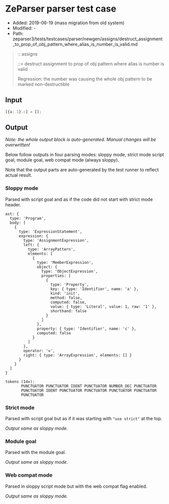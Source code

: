 # ZeParser parser test case

- Added: 2019-06-19 (mass migration from old system)
- Modified: -
- Path: zeparser3/tests/testcases/parser/newgen/assigns/destruct_assignment_to_prop_of_obj_pattern_where_alias_is_number_is_valid.md

> :: assigns
>
> ::> destruct assignment to prop of obj pattern where alias is number is valid
>
> Regression: the number was causing the whole obj pattern to be marked non-destructible

## Input

`````js
[{a: 1}.c] = [];
`````

## Output

_Note: the whole output block is auto-generated. Manual changes will be overwritten!_

Below follow outputs in four parsing modes: sloppy mode, strict mode script goal, module goal, web compat mode (always sloppy).

Note that the output parts are auto-generated by the test runner to reflect actual result.

### Sloppy mode

Parsed with script goal and as if the code did not start with strict mode header.

`````
ast: {
  type: 'Program',
  body: [
    {
      type: 'ExpressionStatement',
      expression: {
        type: 'AssignmentExpression',
        left: {
          type: 'ArrayPattern',
          elements: [
            {
              type: 'MemberExpression',
              object: {
                type: 'ObjectExpression',
                properties: [
                  {
                    type: 'Property',
                    key: { type: 'Identifier', name: 'a' },
                    kind: 'init',
                    method: false,
                    computed: false,
                    value: { type: 'Literal', value: 1, raw: '1' },
                    shorthand: false
                  }
                ]
              },
              property: { type: 'Identifier', name: 'c' },
              computed: false
            }
          ]
        },
        operator: '=',
        right: { type: 'ArrayExpression', elements: [] }
      }
    }
  ]
}

tokens (14x):
       PUNCTUATOR PUNCTUATOR IDENT PUNCTUATOR NUMBER_DEC PUNCTUATOR
       PUNCTUATOR IDENT PUNCTUATOR PUNCTUATOR PUNCTUATOR PUNCTUATOR
       PUNCTUATOR
`````

### Strict mode

Parsed with script goal but as if it was starting with `"use strict"` at the top.

_Output same as sloppy mode._

### Module goal

Parsed with the module goal.

_Output same as sloppy mode._

### Web compat mode

Parsed in sloppy script mode but with the web compat flag enabled.

_Output same as sloppy mode._
